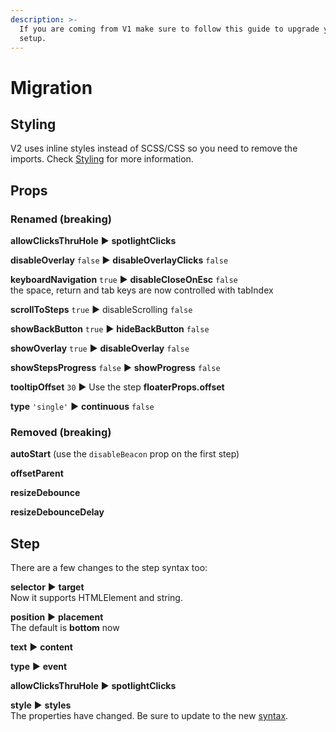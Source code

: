 ```yaml
---
description: >-
  If you are coming from V1 make sure to follow this guide to upgrade your
  setup.
---
```


# Migration

## Styling

V2 uses inline styles instead of SCSS/CSS so you need to remove the imports. Check [Styling](styling.md) for more information.

## Props

### Renamed \(breaking\)

**allowClicksThruHole** ▶︎ **spotlightClicks**

**disableOverlay** `false` ▶︎ **disableOverlayClicks** `false`

**keyboardNavigation** `true` ▶︎ **disableCloseOnEsc** `false`  
the space, return and tab keys are now controlled with tabIndex

**scrollToSteps** `true` ▶︎ disableScrolling `false`

**showBackButton** `true` ▶︎ **hideBackButton** `false`

**showOverlay** `true` ▶︎ **disableOverlay** `false`

**showStepsProgress** `false` ▶︎ **showProgress** `false`

**tooltipOffset** `30` ▶︎ Use the step **floaterProps.offset**

**type** `'single'` ▶︎ **continuous** `false`

### Removed \(breaking\)

**autoStart** \(use the `disableBeacon` prop on the first step\)

**offsetParent**

**resizeDebounce**

**resizeDebounceDelay**

## Step

There are a few changes to the step syntax too:

**selector** ▶︎ **target**  
Now it supports HTMLElement and string.

**position** ▶︎ **placement**  
The default is **bottom** now

**text** ▶︎ **content**

**type** ▶︎ **event**

**allowClicksThruHole** ▶︎ **spotlightClicks**

**style** ▶︎ **styles**  
The properties have changed. Be sure to update to the new [syntax](styling.md).

